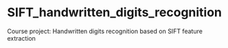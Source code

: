 # SIFT_handwritten_digits_recognition
Course project: Handwritten digits recognition based on SIFT feature extraction
